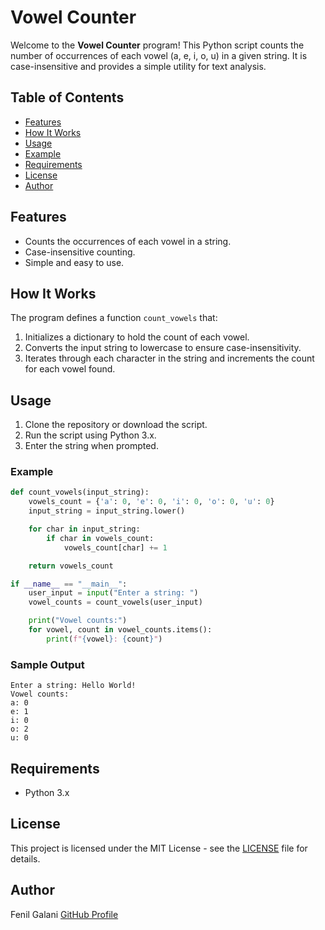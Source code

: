 # Vowel Counter

Welcome to the **Vowel Counter** program! This Python script counts the number of occurrences of each vowel (a, e, i, o, u) in a given string. It is case-insensitive and provides a simple utility for text analysis.

## Table of Contents

- [Features](#features)
- [How It Works](#how-it-works)
- [Usage](#usage)
- [Example](#example)
- [Requirements](#requirements)
- [License](#license)
- [Author](#author)

## Features

- Counts the occurrences of each vowel in a string.
- Case-insensitive counting.
- Simple and easy to use.

## How It Works

The program defines a function `count_vowels` that:
1. Initializes a dictionary to hold the count of each vowel.
2. Converts the input string to lowercase to ensure case-insensitivity.
3. Iterates through each character in the string and increments the count for each vowel found.

## Usage

1. Clone the repository or download the script.
2. Run the script using Python 3.x.
3. Enter the string when prompted.

### Example

```python
def count_vowels(input_string):
    vowels_count = {'a': 0, 'e': 0, 'i': 0, 'o': 0, 'u': 0}
    input_string = input_string.lower()

    for char in input_string:
        if char in vowels_count:
            vowels_count[char] += 1

    return vowels_count

if __name__ == "__main__":
    user_input = input("Enter a string: ")
    vowel_counts = count_vowels(user_input)

    print("Vowel counts:")
    for vowel, count in vowel_counts.items():
        print(f"{vowel}: {count}")
```

### Sample Output

```
Enter a string: Hello World!
Vowel counts:
a: 0
e: 1
i: 0
o: 2
u: 0
```

## Requirements

- Python 3.x

## License

This project is licensed under the MIT License - see the [LICENSE](LICENSE) file for details.

## Author

Fenil Galani
[GitHub Profile](https://github.com/FenilGalani07/Cryptography-Network-Security_2.git)

